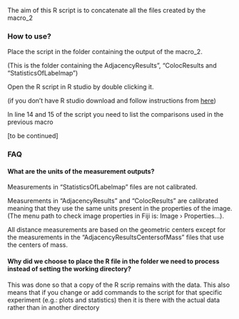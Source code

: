 The aim of this R script is to concatenate all the files created by the macro_2
### How to use?
Place the script in the folder containing the output of the macro_2.

(This is the folder containing the AdjacencyResults”, “ColocResults and “StatisticsOfLabelmap”)

Open the R script in R studio by double clicking it.

(if you don’t have R studio download and follow instructions from [here](https://support--rstudio-com.netlify.app/products/rstudio/download/))

In line 14 and 15 of the script you need to list the comparisons used in the previous macro

[to be continued]
### FAQ

#### What are the units of the measurement outputs?
Measurements in “StatisticsOfLabelmap” files are not calibrated.

Measurements in “AdjacencyResults” and “ColocResults” are calibrated meaning that they use the same units present in the properties of the image. (The menu path to check image properties in Fiji is: Image › Properties...).

All distance measurements are based on the geometric centers except for the measurements in the “AdjacencyResultsCentersofMass” files that use the centers of mass.

#### Why did we choose to place the R file in the folder we need to process instead of setting the working directory?
This was done so that a copy of the R scrip remains with the data. This also means that if you change or add commands to the script for that specific experiment (e.g.: plots and statistics) then it is there with the actual data rather than in another directory




